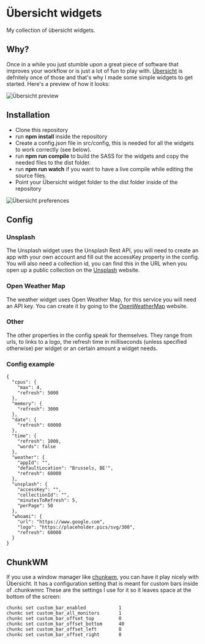 # Übersicht widgets

My collection of übersicht widgets.

## Why?

Once in a while you just stumble upon a great piece of software that improves your workflow or is just a lot of fun to play with.
[Übersicht](http://tracesof.net/uebersicht) is defnitely once of those and that's why I made some simple widgets to get started.
Here's a preview of how it looks:

![Übersicht preview](https://i.imgur.com/kDbfzBr.png)

## Installation

* Clone this repository
* run **npm install** inside the repository
* Create a config.json file in src/config, this is needed for all the widgets to work correctly (see below).
* run **npm run compile** to build the SASS for the widgets and copy the needed files to the dist folder.
* run **npm run watch** if you want to have a live compile while editing the source files.
* Point your Übersicht widget folder to the dist folder inside of the repository

![Übersicht preferences](https://i.imgur.com/QtpNYWG.png)

## Config

### Unsplash

The Unsplash widget uses the Unsplash Rest API, you will need to create an app with your own account and fill out the accessKey property in the config.
You will also need a collection id, you can find this in the URL when you open up a public collection on the [Unsplash](https://unsplash.com/developers) website.

### Open Weather Map
The weather widget uses Open Weather Map, for this service you will need an API key. You can create it by going to the [OpenWeatherMap](https://openweathermap.org/api) website.

### Other

The other properties in the config speak for themselves. 
They range from urls, to links to a logo, the refresh time in milliseconds (unless specified otherwise) per widget or an certain amount a widget needs.

### Config example
```
{
  "cpus": {
    "max": 4,
    "refresh": 5000
  },
  "memory": {
    "refresh": 3000
  },
  "date": {
    "refresh": 60000
  },
  "time": {
    "refresh": 1000,
    "words": false
  },
  "weather": {
    "appId": "",
    "defaultLocation": "Brussels, BE'",
    "refresh": 60000
  },
  "unsplash": {
    "accessKey": "",
    "collectionId": "",
    "minutesToRefresh": 5,
    "perPage": 50
  },
  "whoami": {
    "url": "https://www.google.com",
    "logo": "https://placeholder.pics/svg/300",
    "refresh": 60000
  }
}
```

## ChunkWM

If you use a window manager like [chunkwm](https://koekeishiya.github.io/chunkwm), you can have it play nicely with Übersicht. It has a configuration setting that is meant for custom bars inside of .chunkwmrc
These are the settings I use for it so it leaves space at the bottom of the screen:

```
chunkc set custom_bar_enabled            1
chunkc set custom_bar_all_monitors       1
chunkc set custom_bar_offset_top         0
chunkc set custom_bar_offset_bottom      40
chunkc set custom_bar_offset_left        0
chunkc set custom_bar_offset_right       0 
```
